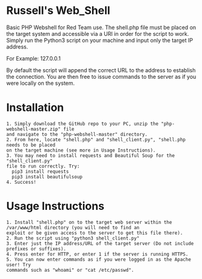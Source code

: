# Russell's Web_Shell
Basic PHP Webshell for Red Team use. The shell.php file must be placed on the target system and accessible via a URI in order for the script to work. Simply run the Python3 script on your machine and input only the target IP address.

For Example:
  127.0.0.1
  
By default the script will append the correct URL to the address to establish the connection. You are then free to issue commands to the server as if you were locally on the system.

# Installation
    1. Simply download the GitHub repo to your PC, unzip the "php-webshell-master.zip" file
    and navigate to the "php-webshell-master" directory.
    2. From here, locate "shell.php" and "shell_client.py", "shell.php needs to be placed
    on the target machine (see more in Usage Instructions).
    3. You may need to install requests and Beautiful Soup for the "shell_client.py"
    file to run correctly. Try:
      pip3 install requests
      pip3 install beautifulsoup
    4. Success!

# Usage Instructions
    1. Install "shell.php" on to the target web server within the /var/www/html directory (you will need to find an
    exploit or be given access to the server to get this file there).
    2. Run the script using "python3 shell_client.py"
    3. Enter just the IP address/URL of the target server (Do not include prefixes or suffixes).
    4. Press enter for HTTP, or enter 1 if the server is running HTTPS.
    5. You can now enter commands as if you were logged in as the Apache user! Try
    commands such as "whoami" or "cat /etc/passwd".
